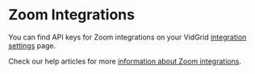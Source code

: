 # Zoom Integrations

You can find API keys for Zoom integrations on your VidGrid <a href="https://app.vidgrid.com/integrations" target="_blank">integration settings</a> page.

Check our help articles for more <a href="https://help.vidgrid.com/?q=zoom" target="_blank">information about Zoom integrations</a>.